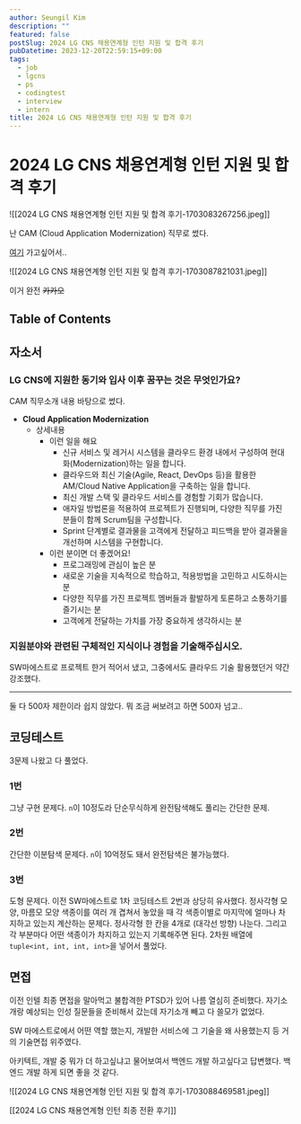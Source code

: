 ```yaml
---
author: Seungil Kim
description: ""
featured: false
postSlug: 2024 LG CNS 채용연계형 인턴 지원 및 합격 후기
pubDatetime: 2023-12-20T22:59:15+09:00
tags:
  - job
  - lgcns
  - ps
  - codingtest
  - interview
  - intern
title: 2024 LG CNS 채용연계형 인턴 지원 및 합격 후기
---
```

# 2024 LG CNS 채용연계형 인턴 지원 및 합격 후기

![[2024 LG CNS 채용연계형 인턴 지원 및 합격 후기-1703083267256.jpeg]]

난 CAM (Cloud Application Modernization) 직무로 썼다. 

[여기](https://www.lgcns.com/careers/job/build-center/) 가고싶어서..

![[2024 LG CNS 채용연계형 인턴 지원 및 합격 후기-1703087821031.jpeg]]

이거 완전 ~~카카오~~
## Table of Contents

## 자소서 

### LG CNS에 지원한 동기와 입사 이후 꿈꾸는 것은 무엇인가요?

CAM 직무소개 내용 바탕으로 썼다.

- **Cloud Application Modernization**
    - 상세내용
        - 이런 일을 해요
            - 신규 서비스 및 레거시 시스템을 클라우드 환경 내에서 구성하여 현대화(Modernization)하는 일을 합니다.
            - 클라우드와 최신 기술(Agile, React, DevOps 등)을 활용한 AM/Cloud Native Application을 구축하는 일을 합니다.
            - 최신 개발 스택 및 클라우드 서비스를 경험할 기회가 많습니다.
            - 애자일 방법론을 적용하여 프로젝트가 진행되며, 다양한 직무를 가진 분들이 함께 Scrum팀을 구성합니다.
            - Sprint 단계별로 결과물을 고객에게 전달하고 피드백을 받아 결과물을 개선하며 시스템을 구현합니다.
        - 이런 분이면 더 좋겠어요!
            - 프로그래밍에 관심이 높은 분
            - 새로운 기술을 지속적으로 학습하고, 적용방법을 고민하고 시도하시는 분
            - 다양한 직무를 가진 프로젝트 멤버들과 활발하게 토론하고 소통하기를 즐기시는 분
            - 고객에게 전달하는 가치를 가장 중요하게 생각하시는 분

### 지원분야와 관련된 구체적인 지식이나 경험을 기술해주십시오.

SW마에스트로 프로젝트 한거 적어서 냈고, 그중에서도 클라우드 기술 활용했던거 약간 강조했다.

---
둘 다 500자 제한이라 쉽지 않았다. 뭐 조금 써보려고 하면 500자 넘고..

## 코딩테스트

3문제 나왔고 다 풀었다.

### 1번

그냥 구현 문제다. `n`이 10정도라 단순무식하게 완전탐색해도 풀리는 간단한 문제.

### 2번

간단한 이분탐색 문제다. `n`이 10억정도 돼서 완전탐색은 불가능했다.

### 3번

도형 문제다. 이전 SW마에스트로 1차 코딩테스트 2번과 상당히 유사했다. 정사각형 모양, 마름모 모양 색종이를 여러 개 겹쳐서 놓았을 때 각 색종이별로 마지막에 얼마나 차지하고 있는지 계산하는 문제다. 정사각형 한 칸을 4개로 (대각선 방향) 나눈다. 그리고 각 부분마다 어떤 색종이가 차지하고 있는지 기록해주면 된다. 2차원 배열에 `tuple<int, int, int, int>`을 넣어서 풀었다.

## 면접

이전 인텔 최종 면접을 말아먹고 불합격한 PTSD가 있어 나름 열심히 준비했다. 자기소개랑 예상되는 인성 질문들을 준비해서 갔는데 자기소개 빼고 다 쓸모가 없었다.

SW 마에스트로에서 어떤 역할 했는지, 개발한 서비스에 그 기술을 왜 사용했는지 등 거의 기술면접 위주였다. 

아키텍트, 개발 중 뭐가 더 하고싶냐고 물어보여서 백엔드 개발 하고싶다고 답변했다. 백엔드 개발 하게 되면 좋을 것 같다.

![[2024 LG CNS 채용연계형 인턴 지원 및 합격 후기-1703088469581.jpeg]]

[[2024 LG CNS 채용연계형 인턴 최종 전환 후기]]
